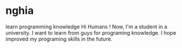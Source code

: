 # nghia
 learn programming knowledge
Hi Humans !
Now, I'm a student in a university. I want to learn from guys for programing knowledge.
I hope improved my programing skills in the future.
